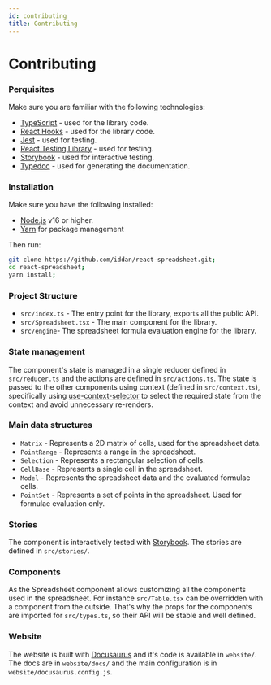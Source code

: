 ```yaml
---
id: contributing
title: Contributing
---
```


# Contributing

### Perquisites

Make sure you are familiar with the following technologies:

- [TypeScript](https://www.typescriptlang.org/) - used for the library code.
- [React Hooks](https://react.dev/reference/react) - used for the library code.
- [Jest](https://jestjs.io/) - used for testing.
- [React Testing Library](https://testing-library.com/docs/react-testing-library/intro/) - used for testing.
- [Storybook](https://storybook.js.org/) - used for interactive testing.
- [Typedoc](https://typedoc.org/) - used for generating the documentation.

### Installation

Make sure you have the following installed:

- [Node.js](https://nodejs.org/en/) v16 or higher.
- [Yarn](https://yarnpkg.com/) for package management

Then run:

```bash
git clone https://github.com/iddan/react-spreadsheet.git;
cd react-spreadsheet;
yarn install;
```

### Project Structure

- `src/index.ts` - The entry point for the library, exports all the public API.
- `src/Spreadsheet.tsx` - The main component for the library.
- `src/engine`- The spreadsheet formula evaluation engine for the library.

### State management

The component's state is managed in a single reducer defined in `src/reducer.ts` and the actions are defined in `src/actions.ts`.
The state is passed to the other components using context (defined in `src/context.ts`), specifically using [use-context-selector](https://github.com/dai-shi/use-context-selector) to select the required state from the context and avoid unnecessary re-renders.

### Main data structures

- `Matrix` - Represents a 2D matrix of cells, used for the spreadsheet data.
- `PointRange` - Represents a range in the spreadsheet.
- `Selection` - Represents a rectangular selection of cells.
- `CellBase` - Represents a single cell in the spreadsheet.
- `Model` - Represents the spreadsheet data and the evaluated formulae cells.
- `PointSet` - Represents a set of points in the spreadsheet. Used for formulae evaluation only.

### Stories

The component is interactively tested with [Storybook](https://storybook.js.org/). The stories are defined in `src/stories/`.

### Components

As the Spreadsheet component allows customizing all the components used in the spreadsheet. For instance `src/Table.tsx` can be overridden with a component from the outside. That's why the props for the components are imported for `src/types.ts`, so their API will be stable and well defined.

### Website

The website is built with [Docusaurus](https://docusaurus.io/) and it's code is available in `website/`. The docs are in `website/docs/` and the main configuration is in `website/docusaurus.config.js`.
